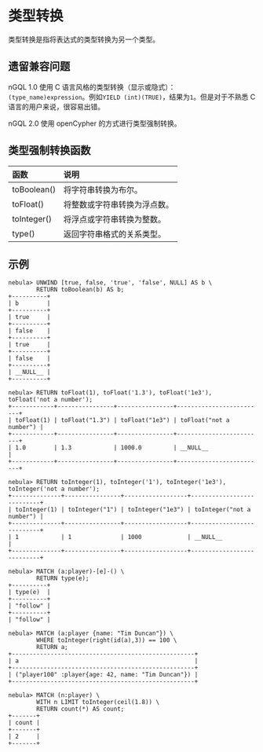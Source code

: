 # 类型转换

类型转换是指将表达式的类型转换为另一个类型。

## 遗留兼容问题

nGQL 1.0 使用 C 语言风格的类型转换（显示或隐式）：`(type_name)expression`。例如`YIELD (int)(TRUE)`，结果为`1`。但是对于不熟悉 C 语言的用户来说，很容易出错。

nGQL 2.0 使用 openCypher 的方式进行类型强制转换。

## 类型强制转换函数

| 函数 | 说明 |
| :--- | :--- |
| toBoolean() | 将字符串转换为布尔。 |
| toFloat() | 将整数或字符串转换为浮点数。 |
| toInteger() | 将浮点或字符串转换为整数。|
| type() |  返回字符串格式的关系类型。  |

## 示例

```ngql
nebula> UNWIND [true, false, 'true', 'false', NULL] AS b \
        RETURN toBoolean(b) AS b;
+----------+
| b        |
+----------+
| true     |
+----------+
| false    |
+----------+
| true     |
+----------+
| false    |
+----------+
| __NULL__ |
+----------+

nebula> RETURN toFloat(1), toFloat('1.3'), toFloat('1e3'), toFloat('not a number');
+------------+----------------+----------------+-------------------------+
| toFloat(1) | toFloat("1.3") | toFloat("1e3") | toFloat("not a number") |
+------------+----------------+----------------+-------------------------+
| 1.0        | 1.3            | 1000.0         | __NULL__                |
+------------+----------------+----------------+-------------------------+

nebula> RETURN toInteger(1), toInteger('1'), toInteger('1e3'), toInteger('not a number');
+--------------+----------------+------------------+---------------------------+
| toInteger(1) | toInteger("1") | toInteger("1e3") | toInteger("not a number") |
+--------------+----------------+------------------+---------------------------+
| 1            | 1              | 1000             | __NULL__                  |
+--------------+----------------+------------------+---------------------------+

nebula> MATCH (a:player)-[e]-() \
        RETURN type(e);
+----------+
| type(e)  |
+----------+
| "follow" |
+----------+
| "follow" |

nebula> MATCH (a:player {name: "Tim Duncan"}) \
        WHERE toInteger(right(id(a),3)) == 100 \
        RETURN a;
+----------------------------------------------------+
| a                                                  |
+----------------------------------------------------+
| ("player100" :player{age: 42, name: "Tim Duncan"}) |
+----------------------------------------------------+

nebula> MATCH (n:player) \
        WITH n LIMIT toInteger(ceil(1.8)) \
        RETURN count(*) AS count;
+-------+
| count |
+-------+
| 2     |
+-------+
```
